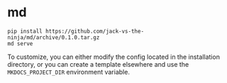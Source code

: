 # md

```
pip install https://github.com/jack-vs-the-ninja/md/archive/0.1.0.tar.gz
md serve
```

To customize, you can either modify the config located in the installation directory, or you can create a template elsewhere and use the `MKDOCS_PROJECT_DIR` environment variable.

